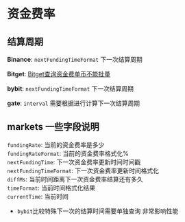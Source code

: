 # 资金费率

## 结算周期

**Binance**: `nextFundingTimeFormat` 下一次结算周期

**Bitget**: [Bitget查询资金费单币不能批量](https://www.bitget.com/zh-CN/api-doc/contract/market/Get-Symbol-Next-Funding-Time)

**bybit**: `nextFundingTimeFormat` 下一次结算周期

**gate**: `interval` 需要根据进行计算下一次结算周期

## markets 一些字段说明

`fundingRate`: 当前的资金费率是多少  
`fundingRateFormat`: 当前的资金费率格式化%  
`nextFundingTime`: 下一次资金费率更新时间时间戳  
`nextFundingTimeFormat`: 下一次资金费率更新时间格式化  
`diffMs`: 当前时间距离下一次资金费率结算还有多久  
`timeFormat`: 当前时间格式化结果  
`currentTime`: 当前时间  

- `bybit`比较特殊下一次的结算时间需要单独查询 非常影响性能
  